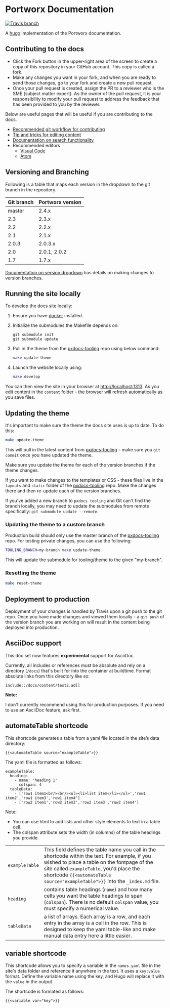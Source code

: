 # Portworx Documentation

[![Travis branch](https://img.shields.io/travis/portworx/pxdocs/master.svg)](https://travis-ci.org/portworx/pxdocs)

A [hugo](https://gohugo.io/) implementation of the Portworx documentation.

## Contributing to the docs

* Click the Fork button in the upper-right area of the screen to create a copy of this repository in your GitHub account. This copy is called a fork. 
* Make any changes you want in your fork, and when you are ready to send those changes, go to your fork and create a new pull request.
* Once your pull request is created, assign the PR to a reviewer who is the SME (subject matter expert). As the owner of the pull request, it is your responsibility to modify your pull request to address the feedback that has been provided to you by the reviewer.

Below are useful pages that will be useful if you are contributing to the docs.

* [Recommended git workflow for contributing](GIT_WORKFLOW.md)
* [Tip and tricks for editing content](TIPS_AND_TRICKS.md)
* [Documentation on search functionality](SEARCH.md)
* Recommended editors
    * [Visual Code](https://code.visualstudio.com/)
    * [Atom](https://atom.io/)

## Versioning and Branching

Following is a table that maps each version in the dropdown to the git branch in the repository.

| Git branch | Portworx version                    |
|------------|-------------------------------------|
| master     | 2.4.x                               |
| 2.3        | 2.3.x                               |
| 2.2        | 2.2.x                               |
| 2.1        | 2.1.x                               |
| 2.0.3      | 2.0.3.x                             |
| 2.0        | 2.0.1, 2.0.2                        |
| 1.7        | 1.7.x                               |

[Documentation on version dropdown](VERSIONS.md) has details on making changes to version branches.

## Running the site locally

To develop the docs site locally:

1. Ensure you have [docker](https://docs.docker.com/install/) installed.
2. Initialize the submodules the Makefile depends on: 
   
   ```
   git submodule init
   git submodule update
   ```

3. Pull in the theme from the [pxdocs-tooling](https://github.com/portworx/pxdocs-tooling) repo using below command:

   ```bash
   make update-theme
   ```

4. Launch the website locally using:

   ```bash
   make develop
   ```

You can then view the site in your browser at [http://localhost:1313](http://localhost:1313).  As you edit content in the `content` folder - the browser will refresh automatically as you save files.

## Updating the theme

It's important to make sure the theme the docs site uses is up to date.  To do this:

```bash
make update-theme
```

This will pull in the latest content from [pxdocs-tooling](https://github.com/portworx/pxdocs-tooling) - make sure you `git commit` once you have updated the theme.

Make sure you update the theme for each of the version branches if the theme changes.

If you want to make changes to the templates or CSS - these files live in the `layouts` and `static` folder of the [pxdocs-tooling](https://github.com/portworx/pxdocs-tooling) repo.  Make the changes there and then re-update each of the version branches.

If you've added a new branch to `pxdocs tooling` and Git can't find the branch locally, you may need to update the submodules from remote specifically: `git submodule update --remote`.

### Updating the theme to a custom branch

Production build should only use the master branch of the [pxdocs-tooling](https://github.com/portworx/pxdocs-tooling) repo. For testing private changes, you can use the following:

```bash
TOOLING_BRANCH=my-branch make update-theme
```

This will update the submodule for tooling/theme to the given "my-branch".

### Resetting the theme

```bash
make reset-theme
```


## Deployment to production

Deployment of your changes is handled by Travis upon a git push to the git repo.  Once you have made changes and viewed them locally - a `git push` of the version branch you are working on will result in the content being deployed into production.

## AsciiDoc support

This doc set now features **experimental** support for AsciiDoc. 

Currently, all includes or references must be absolute and rely on a directory (`/docs`) that's built for into the container at buildtime. Format absolute links from this directory like so:

```
include::/docs/content/test2.ad[]
```

**Note:**

I don't currently recommend using this for production purposes. If you need to use an AsciiDoc feature, ask first. 

## automateTable shortcode

This shortcode generates a table from a yaml file located in the site’s data directory:

```
{{<automateTable source="exampleTable">}}
```

The yaml file is formatted as follows:

```
exampleTable:
  heading: 
    - name: 'heading 1'
      colspan: 4
  tableData: 
    - ['row1 item1<br/><br/><ul><li>list item</li></ul>','row1 item2','row1 item3','row1 item4'] 
    - ['row2 item1','row2 item2','row2 item3','row2 item4']
```

Note: 

* You can use html to add lists and other style elements to text in a table cell.
* The colspan attribute sets the width (in columns) of the table headings you provide.

| | |
| --- | --- |
| `exampleTable` | This field defines the table name you call in the shortcode within the text. For example, if you wished to place a table on the fontpage of the site called `exampleTable`, you'd place the shortcode `{{<automateTable source="exampleTable">}}` into the `_index.md` file. |
| `heading` | contains table headings (`name`) and how many cells you want the table headings to span (`colspan`). There is no default `colspan` value, you must specify a numerical value. |
| `tableData` | a list of arrays. Each array is a row, and each entry in the array is a cell in the row. This is designed to keep the yaml table-like and make manual data entry here a little easier. |

## variable shortcode

This shortcode allows you to specify a variable in the `names.yaml` file in the site's data folder and reference it anywhere in the text. It uses a `key:value` format. Define the variable name using the key, and Hugo will replace it with the `value` in the output.

The shortcode is formated as follows:
```
{{<variable var="key">}}
```
